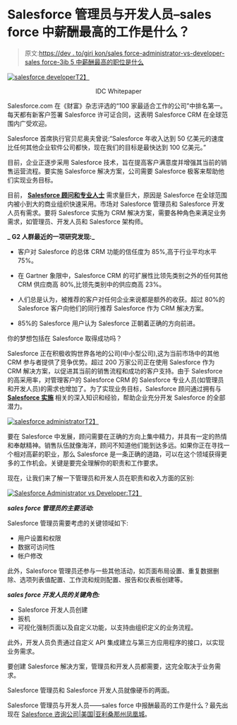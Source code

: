 # Salesforce 管理员与开发人员–sales force 中薪酬最高的工作是什么？

> 原文:[https://dev . to/giri kon/sales force-administrator-vs-developer-sales force-3ib 5 中薪酬最高的职位是什么](https://dev.to/girikon/salesforce-administrator-vs-developer-what-is-the-highest-paying-jobs-in-salesforce-3ib5)

[![salesforce developer](../Images/26d8d99005544be9fecfde5676f47474.png)T2】](https://www.girikon.com/wp-content/uploads/2019/08/image4.png)

<center>IDC Whitepaper</center>

Salesforce.com 在《财富》杂志评选的“100 家最适合工作的公司”中排名第一。每天都有新客户签署 Salesforce 许可证合同，这表明 Salesforce CRM 在全球范围内广受欢迎。

Salesforce 首席执行官贝尼奥夫曾说:“Salesforce 年收入达到 50 亿美元的速度比任何其他企业软件公司都快，现在我们的目标是最快达到 100 亿美元。”

目前，企业正逐步采用 Salesforce 技术，旨在提高客户满意度并增强其当前的销售运营流程。要实施 Salesforce 解决方案，公司需要 Salesforce 极客来帮助他们实现业务目标。

目前， [**Salesforce 顾问和专业人士**](https://www.girikon.com.au/salesforce-consultant/) 需求量巨大，原因是 Salesforce 在全球范围内被小到大的商业组织快速采用。市场对 Salesforce 管理员和 Salesforce 开发人员有需求。要将 Salesforce 实施为 CRM 解决方案，需要各种角色来满足业务需求，如管理员、开发人员和 Salesforce 架构师。

**_ G2 人群最近的一项研究发现:_**

*   客户对 Salesforce 的总体 CRM 功能的信任度为 85%,高于行业平均水平 75%。

*   在 Gartner 象限中，Salesforce CRM 的可扩展性比领先类别之外的任何其他 CRM 供应商高 80%,比领先类别中的供应商高 23%。

*   人们总是认为，被推荐的客户对任何企业来说都是额外的收获。超过 80%的 Salesforce 客户向他们的同行推荐 Salesforce 作为 CRM 解决方案。

*   85%的 Salesforce 用户认为 Salesforce 正朝着正确的方向前进。

你的梦想包括在 Salesforce 取得成功吗？

Salesforce 正在积极收购世界各地的公司(中小型公司),这为当前市场中的其他 CRM 参与者提供了竞争优势。超过 200 万家公司正在使用 Salesforce 作为 CRM 解决方案，以促进其当前的销售流程和成功的客户支持。由于 Salesforce 的高采用率，对管理客户的 Salesforce CRM 的 Salesforce 专业人员(如管理员和开发人员)的需求也增加了。为了实现业务目标，Salesforce 顾问通过拥有与 [**Salesforce 实施**](https://www.girikon.com.au/salesforce-implementation-services/) 相关的深入知识和经验，帮助企业充分开发 Salesforce 的全部潜力。

[![salesforce administrator](../Images/25e0ddace837d825717b49f9e6504a68.png)T2】](https://www.girikon.com/wp-content/uploads/2019/08/image2.png)

要在 Salesforce 中发展，顾问需要在正确的方向上集中精力，并具有一定的热情和奉献精神。销售队伍就像海洋，顾问不知道他们能到达多远。如果你正在寻找一个相对高薪的职业，那么 Salesforce 是一条正确的道路，可以在这个领域获得更多的工作机会。关键是要完全理解你的职责和工作要求。

现在，让我们来了解一下管理员和开发人员在职责和收入方面的区别:

[![Salesforce Administrator vs Developer:](../Images/b8481b8d74f148f4eacf1f0485241336.png)T2】](https://www.girikon.com/wp-content/uploads/2019/08/image1.png)

***sales force 管理员的主要活动:***

Salesforce 管理员需要考虑的关键领域如下:

*   用户设置和权限
*   数据可访问性
*   帐户修改

此外，Salesforce 管理员还参与一些其他活动，如页面布局设置、重复数据删除、选项列表值配置、工作流和规则配置、报告和仪表板创建等。

***sales force 开发人员的关键角色:***

*   Salesforce 开发人员创建
*   扳机
*   可视化强制页面以及自定义功能，以支持由组织定义的业务流程。

此外，开发人员负责通过自定义 API 集成建立与第三方应用程序的接口，以实现业务需求。

要创建 Salesforce 解决方案，管理员和开发人员都需要，这完全取决于业务需求。

Salesforce 管理员和 Salesforce 开发人员就像硬币的两面。

Salesforce 管理员与开发人员——sales force 中报酬最高的工作是什么？最先出现在 [Salesforce 咨询公司|美国|亚利桑那州凤凰城](https://www.girikon.com/)。